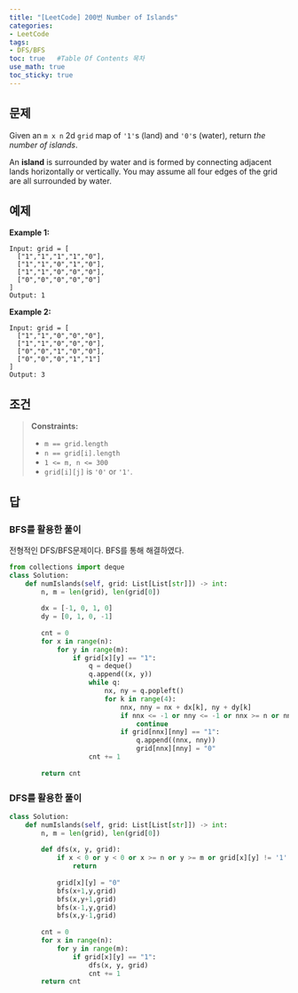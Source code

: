 ```yaml
---
title: "[LeetCode] 200번 Number of Islands"
categories: 
- LeetCode
tags:
- DFS/BFS
toc: true   #Table Of Contents 목차 
use_math: true
toc_sticky: true
---
```


## 문제

Given an `m x n` 2d `grid` map of `'1'`s (land) and `'0'`s (water), return *the number of islands*.

An **island** is surrounded by water and is formed by connecting adjacent lands horizontally or vertically. You may assume all four edges of the grid are all surrounded by water.

## 예제

**Example 1:**

```
Input: grid = [
  ["1","1","1","1","0"],
  ["1","1","0","1","0"],
  ["1","1","0","0","0"],
  ["0","0","0","0","0"]
]
Output: 1
```

**Example 2:**

```
Input: grid = [
  ["1","1","0","0","0"],
  ["1","1","0","0","0"],
  ["0","0","1","0","0"],
  ["0","0","0","1","1"]
]
Output: 3
```

## 조건

> **Constraints:**
>
> - `m == grid.length`
> - `n == grid[i].length`
> - `1 <= m, n <= 300`
> - `grid[i][j]` is `'0'` or `'1'`.

## 답

### BFS를 활용한 풀이

전형적인 DFS/BFS문제이다. BFS를 통해 해결하였다.

```python
from collections import deque
class Solution:
    def numIslands(self, grid: List[List[str]]) -> int:
        n, m = len(grid), len(grid[0])
        
        dx = [-1, 0, 1, 0]
        dy = [0, 1, 0, -1]
        
        cnt = 0
        for x in range(n):
            for y in range(m):
                if grid[x][y] == "1":
                    q = deque()
                    q.append((x, y))
                    while q:
                        nx, ny = q.popleft()
                        for k in range(4):
                            nnx, nny = nx + dx[k], ny + dy[k]
                            if nnx <= -1 or nny <= -1 or nnx >= n or nny >= m:
                                continue
                            if grid[nnx][nny] == "1":
                                q.append((nnx, nny))
                                grid[nnx][nny] = "0"
                    cnt += 1
        
        return cnt
```

### DFS를 활용한 풀이

```python
class Solution:
    def numIslands(self, grid: List[List[str]]) -> int:
        n, m = len(grid), len(grid[0])
        
        def dfs(x, y, grid):
            if x < 0 or y < 0 or x >= n or y >= m or grid[x][y] != '1':
                return
            
            grid[x][y] = "0"
            bfs(x+1,y,grid)
            bfs(x,y+1,grid)
            bfs(x-1,y,grid)
            bfs(x,y-1,grid)
             
        cnt = 0
        for x in range(n):
            for y in range(m):
                if grid[x][y] == "1":
                    dfs(x, y, grid)  
                    cnt += 1    
        return cnt
                

```

